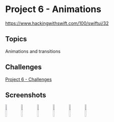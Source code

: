 # Project 6 - Animations

https://www.hackingwithswift.com/100/swiftui/32

## Topics

Animations and transitions

## Challenges

[Project 6 - Challenges](Challenges/)

## Screenshots

<img src="https://github.com/bashubb/100-days-of-swiftUI/blob/main/7-Project6/Animation1.gif" height="10%"><img src="https://github.com/bashubb/100-days-of-swiftUI/blob/main/7-Project6/Animation3.gif" height="10%"><img src="https://github.com/bashubb/100-days-of-swiftUI/blob/main/7-Project6/Animation4.gif" height="10%"><img src="https://github.com/bashubb/100-days-of-swiftUI/blob/main/7-Project6/Animation5.gif" height="10%"><img src="https://github.com/bashubb/100-days-of-swiftUI/blob/main/7-Project6/Animation6.gif" height="10%"><img src="https://github.com/bashubb/100-days-of-swiftUI/blob/main/7-Project6/Animation7.gif" height="10%">
